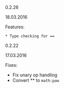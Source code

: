 0.2.26

18.03.2016

Features:

	* Type checking for ==

0.2.22  
    
17.03.2016

Fixes:

  * Fix unary op handling
  * Convert ** to `math:pow`
